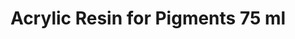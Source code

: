 ---
title: "Acrylic Resin for Pigments 75 ml"
price: "700" 
desc: " AUXILIARY PRODUCTS"
img_path: "/assets/img/ABTP032.jpg"
brand: Abteilung
available: true
special_offer: false
new: false
soon: false
cat: "ABTEILUNG-502"
subcat: "ABT-OSTALO"
subsubcat: ""
---